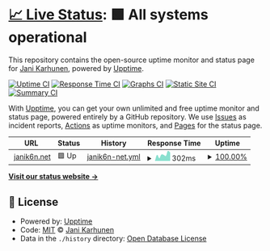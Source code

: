 # [📈 Live Status](https://janik6n.github.io/upptime): <!--live status--> **🟩 All systems operational**

This repository contains the open-source uptime monitor and status page for [Jani Karhunen](https://janik6n.net), powered by [Upptime](https://github.com/upptime/upptime).

[![Uptime CI](https://github.com/koj-co/upptime/workflows/Uptime%20CI/badge.svg)](https://github.com/koj-co/upptime/actions?query=workflow%3A%22Uptime+CI%22)
[![Response Time CI](https://github.com/koj-co/upptime/workflows/Response%20Time%20CI/badge.svg)](https://github.com/koj-co/upptime/actions?query=workflow%3A%22Response+Time+CI%22)
[![Graphs CI](https://github.com/koj-co/upptime/workflows/Graphs%20CI/badge.svg)](https://github.com/koj-co/upptime/actions?query=workflow%3A%22Graphs+CI%22)
[![Static Site CI](https://github.com/koj-co/upptime/workflows/Static%20Site%20CI/badge.svg)](https://github.com/koj-co/upptime/actions?query=workflow%3A%22Static+Site+CI%22)
[![Summary CI](https://github.com/koj-co/upptime/workflows/Summary%20CI/badge.svg)](https://github.com/koj-co/upptime/actions?query=workflow%3A%22Summary+CI%22)

With [Upptime](https://upptime.js.org), you can get your own unlimited and free uptime monitor and status page, powered entirely by a GitHub repository. We use [Issues](https://github.com/janik6n/upptime/issues) as incident reports, [Actions](https://github.com/janik6n/upptime/actions) as uptime monitors, and [Pages](https://janik6n.github.io/upptime) for the status page.

<!--start: status pages-->
<!-- This summary is generated by Upptime (https://github.com/upptime/upptime) -->
<!-- Do not edit this manually, your changes will be overwritten -->
<!-- prettier-ignore -->
| URL | Status | History | Response Time | Uptime |
| --- | ------ | ------- | ------------- | ------ |
| <img alt="" src="https://icons.duckduckgo.com/ip3/janik6n.net.ico" height="13"> [janik6n.net](https://janik6n.net/) | 🟩 Up | [janik6n-net.yml](https://github.com/janik6n/upptime/commits/HEAD/history/janik6n-net.yml) | <details><summary><img alt="Response time graph" src="./graphs/janik6n-net/response-time-week.png" height="20"> 302ms</summary><br><a href="https://janik6n.github.io/upptime/history/janik6n-net"><img alt="Response time 358" src="https://img.shields.io/endpoint?url=https%3A%2F%2Fraw.githubusercontent.com%2Fjanik6n%2Fupptime%2FHEAD%2Fapi%2Fjanik6n-net%2Fresponse-time.json"></a><br><a href="https://janik6n.github.io/upptime/history/janik6n-net"><img alt="24-hour response time 248" src="https://img.shields.io/endpoint?url=https%3A%2F%2Fraw.githubusercontent.com%2Fjanik6n%2Fupptime%2FHEAD%2Fapi%2Fjanik6n-net%2Fresponse-time-day.json"></a><br><a href="https://janik6n.github.io/upptime/history/janik6n-net"><img alt="7-day response time 302" src="https://img.shields.io/endpoint?url=https%3A%2F%2Fraw.githubusercontent.com%2Fjanik6n%2Fupptime%2FHEAD%2Fapi%2Fjanik6n-net%2Fresponse-time-week.json"></a><br><a href="https://janik6n.github.io/upptime/history/janik6n-net"><img alt="30-day response time 348" src="https://img.shields.io/endpoint?url=https%3A%2F%2Fraw.githubusercontent.com%2Fjanik6n%2Fupptime%2FHEAD%2Fapi%2Fjanik6n-net%2Fresponse-time-month.json"></a><br><a href="https://janik6n.github.io/upptime/history/janik6n-net"><img alt="1-year response time 331" src="https://img.shields.io/endpoint?url=https%3A%2F%2Fraw.githubusercontent.com%2Fjanik6n%2Fupptime%2FHEAD%2Fapi%2Fjanik6n-net%2Fresponse-time-year.json"></a></details> | <details><summary><a href="https://janik6n.github.io/upptime/history/janik6n-net">100.00%</a></summary><a href="https://janik6n.github.io/upptime/history/janik6n-net"><img alt="All-time uptime 99.98%" src="https://img.shields.io/endpoint?url=https%3A%2F%2Fraw.githubusercontent.com%2Fjanik6n%2Fupptime%2FHEAD%2Fapi%2Fjanik6n-net%2Fuptime.json"></a><br><a href="https://janik6n.github.io/upptime/history/janik6n-net"><img alt="24-hour uptime 100.00%" src="https://img.shields.io/endpoint?url=https%3A%2F%2Fraw.githubusercontent.com%2Fjanik6n%2Fupptime%2FHEAD%2Fapi%2Fjanik6n-net%2Fuptime-day.json"></a><br><a href="https://janik6n.github.io/upptime/history/janik6n-net"><img alt="7-day uptime 100.00%" src="https://img.shields.io/endpoint?url=https%3A%2F%2Fraw.githubusercontent.com%2Fjanik6n%2Fupptime%2FHEAD%2Fapi%2Fjanik6n-net%2Fuptime-week.json"></a><br><a href="https://janik6n.github.io/upptime/history/janik6n-net"><img alt="30-day uptime 100.00%" src="https://img.shields.io/endpoint?url=https%3A%2F%2Fraw.githubusercontent.com%2Fjanik6n%2Fupptime%2FHEAD%2Fapi%2Fjanik6n-net%2Fuptime-month.json"></a><br><a href="https://janik6n.github.io/upptime/history/janik6n-net"><img alt="1-year uptime 99.98%" src="https://img.shields.io/endpoint?url=https%3A%2F%2Fraw.githubusercontent.com%2Fjanik6n%2Fupptime%2FHEAD%2Fapi%2Fjanik6n-net%2Fuptime-year.json"></a></details>

<!--end: status pages-->

[**Visit our status website →**](https://janik6n.github.io/upptime)

## 📄 License

- Powered by: [Upptime](https://github.com/upptime/upptime)
- Code: [MIT](./LICENSE) © [Jani Karhunen](https://janik6n.net)
- Data in the `./history` directory: [Open Database License](https://opendatacommons.org/licenses/odbl/1-0/)

